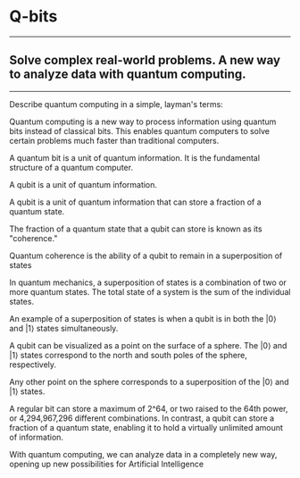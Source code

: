 # Q-bits

---

Solve complex real-world problems. A new way to analyze data with quantum computing.
---

---

Describe quantum computing in a simple, layman's terms:

Quantum computing is a new way to process information using quantum bits instead of classical bits. This enables quantum computers to solve certain problems much faster than traditional computers.

A quantum bit is a unit of quantum information. It is the fundamental structure of a quantum computer.

A qubit is a unit of quantum information.

A qubit is a unit of quantum information that can store a fraction of a quantum state.

The fraction of a quantum state that a qubit can store is known as its "coherence."

Quantum coherence is the ability of a qubit to remain in a superposition of states

In quantum mechanics, a superposition of states is a combination of two or more quantum states. The total state of a system is the sum of the individual states.

An example of a superposition of states is when a qubit is in both the |0⟩ and |1⟩ states simultaneously.

A qubit can be visualized as a point on the surface of a sphere. The |0⟩ and |1⟩ states correspond to the north and south poles of the sphere, respectively.

Any other point on the sphere corresponds to a superposition of the |0⟩ and |1⟩ states.

A regular bit can store a maximum of 2^64, or two raised to the 64th power, or 4,294,967,296 different combinations. In contrast, a qubit can store a fraction of a quantum state, enabling it to hold a virtually unlimited amount of information.

With quantum computing, we can analyze data in a completely new way, opening up new possibilities for Artificial Intelligence
